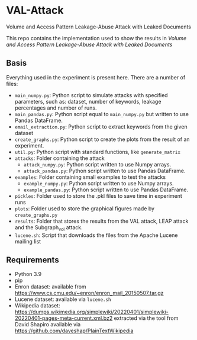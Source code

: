# VAL-Attack
Volume and Access Pattern Leakage-Abuse Attack with Leaked Documents

This repo contains the implementation used to show the results in _Volume and Access Pattern Leakage-Abuse Attack with Leaked Documents_

## Basis
Everything used in the experiment is present here.
There are a number of files:
- `main_numpy.py`: Python script to simulate attacks with specified parameters, such as: dataset, number of keywords, leakage percentages and number of runs.
- `main_pandas.py`: Python script equal to `main_numpy.py` but written to use Pandas DataFrame.
- `email_extraction.py`: Python script to extract keywords from the given dataset
- `create_graphs.py`: Python script to create the plots from the result of an experiment.
- `util.py`: Python script with standard functions, like `generate_matrix` 
- `attacks`: Folder containing the attack
  - `attack_numpy.py`: Python script written to use Numpy arrays.
  - `attack_pandas.py`: Python script written to use Pandas DataFrame.
- `examples`: Folder containing small examples to test the attacks
  - `example_numpy.py`: Python script written to use Numpy arrays.
  - `example_pandas.py`: Python script written to use Pandas DataFrame.
- `pickles`: Folder used to store the .pkl files to save time in experiment runs
- `plots`: Folder used to store the graphical figures made by `create_graphs.py`
- `results`: Folder that stores the results from the VAL attack, LEAP attack and the Subgraph<sub>vol</sub> attack.
- `lucene.sh`: Script that downloads the files from the Apache Lucene mailing list

## Requirements
- Python 3.9
- pip
- Enron dataset: available from https://www.cs.cmu.edu/~enron/enron_mail_20150507.tar.gz
- Lucene dataset: available via `lucene.sh`
- Wikipedia dataset: https://dumps.wikimedia.org/simplewiki/20220401/simplewiki-20220401-pages-meta-current.xml.bz2 extracted via the tool from David Shapiro available via https://github.com/daveshap/PlainTextWikipedia 